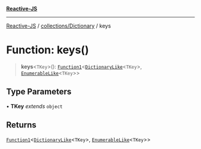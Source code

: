 [**Reactive-JS**](../../../README.md)

***

[Reactive-JS](../../../README.md) / [collections/Dictionary](../README.md) / keys

# Function: keys()

> **keys**\<`TKey`\>(): [`Function1`](../../../functions/type-aliases/Function1.md)\<[`DictionaryLike`](../../interfaces/DictionaryLike.md)\<`TKey`\>, [`EnumerableLike`](../../interfaces/EnumerableLike.md)\<`TKey`\>\>

## Type Parameters

• **TKey** *extends* `object`

## Returns

[`Function1`](../../../functions/type-aliases/Function1.md)\<[`DictionaryLike`](../../interfaces/DictionaryLike.md)\<`TKey`\>, [`EnumerableLike`](../../interfaces/EnumerableLike.md)\<`TKey`\>\>
